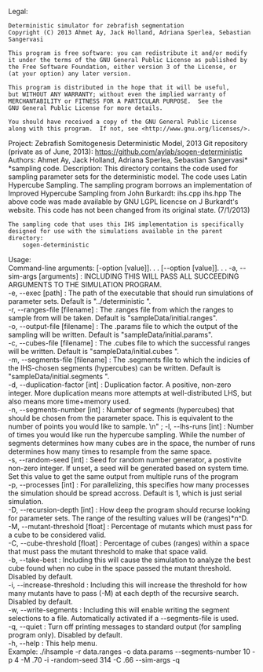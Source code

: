 Legal:

	Deterministic simulator for zebrafish segmentation
	Copyright (C) 2013 Ahmet Ay, Jack Holland, Adriana Sperlea, Sebastian Sangervasi

	This program is free software: you can redistribute it and/or modify
	it under the terms of the GNU General Public License as published by
	the Free Software Foundation, either version 3 of the License, or
	(at your option) any later version.

	This program is distributed in the hope that it will be useful,
	but WITHOUT ANY WARRANTY; without even the implied warranty of
	MERCHANTABILITY or FITNESS FOR A PARTICULAR PURPOSE.  See the
	GNU General Public License for more details.

	You should have received a copy of the GNU General Public License
	along with this program.  If not, see <http://www.gnu.org/licenses/>.


Project: 
	Zebrafish Somitogenesis Deterministic Model, 2013
Git repository (private as of June, 2013):
	https://github.com/aylab/sogen-deterministic
Authors: 
	Ahmet Ay, Jack Holland, Adriana Sperlea, Sebastian Sangervasi*
	*sampling code.
Description:
	This directory contains the code used for sampling parameter sets for the deterministic model. The code uses Latin Hypercube Sampling. 
	The sampling program borrows an implementation of Improved Hypercube Sampling from John Burkardt:
		ihs.cpp
		ihs.hpp
	The above code was made available by GNU LGPL licencse on J Burkardt's website. This code has not been changed from its original state. (7/1/2013) 
	
	The sampling code that uses this IHS implementation is specifically designed for use with the simulations available in the parent directory:
		sogen-deterministic
Usage:	
	Command-line arguments: [-option [value]]. . . [--option [value]]. . .
		-a, --sim-args           [arguments]      : INCLUDING THIS WILL PASS ALL SUCCEEDING ARGUMENTS TO THE SIMULATION PROGRAM.   
		-e, --exec               [path]           : The path of the executable that should run simulations of parameter sets. Default is   "../deterministic  ".   
	   	-r, --ranges-file        [filename]       : The .ranges file from which the ranges to sample from will be taken. Default is "sampleData/initial.ranges".  
	  	-o, --output-file        [filename]       : The .params file to which the output of the sampling will be written. Default is   "sampleData/initial.params". \
	  	-c, --cubes-file         [filename]       : The .cubes file to which the successful ranges will be written. Default is   "sampleData/initial.cubes  ".  
	   	-m, --segments-file      [filename]       : The .segments file to which the indicies of the IHS-chosen segments (hypercubes) can be written. Default is   "sampleData/initial.segments  ".  
	   	-d, --duplication-factor [int]            : Duplication factor. A positive, non-zero integer. More duplication means more attempts at well-distributed LHS, but also means more time+memory used.   
	   	-n, --segments-number    [int]            : Number of segments (hypercubes) that should be chosen from the parameter space. This is equivalent to the number of points you would like to sample. \n" ;
	   	-l, --lhs-runs           [int]            : Number of times you would like run the hypercube sampling. While the number of segments determines how many cubes are in the space, the number of runs determines how many times to resample from the same space.  
	   	-s, --random-seed        [int]            : Seed for random number generator, a postivite non-zero integer. If unset, a seed will be generated based on system time. Set this value to get the same output from multiple runs of the program    
	   	-p, --processes          [int]            : For parallelizing, this specifies how many processes the simulation should be spread accross. Default is 1, which is just serial simulation.   
	   	-D, --recursion-depth    [int]            : How deep the program should recurse looking for parameter sets. The range of the resulting values will be (ranges)*n^D.   
	   	-M, --mutant-threshold   [float]          : Percentage of mutants which must pass for a cube to be considered valid.   
	   	-C, --cube-threshold     [float]          : Percentage of cubes (ranges) within a space that must pass the mutant threshold to make that space valid.   	
	   	-b, --take-best                           : Including this will cause the simulation to analyze the best cube found when no cube in the space passed the mutant threshold. Disabled by default.    
	   	-i, --increase-threshold                  : Including this will increase the threshold for how many mutants have to pass (-M) at each depth of the recursive search. Disabled by default.    
	   	-w, --write-segments                      : Including this will enable writing the segment selections to a file. Automatically activated if a --segments-file is used.    
	   	-q, --quiet                               : Turn off printing messages to standard output (for sampling program only). Disabled by default.    
	   	-h, --help                                : This help menu.   
	Example: ./ihsample -r data.ranges -o data.params --segments-number 10 -p 4 -M .70 -i -random-seed 314 -C .66 --sim-args -q	

